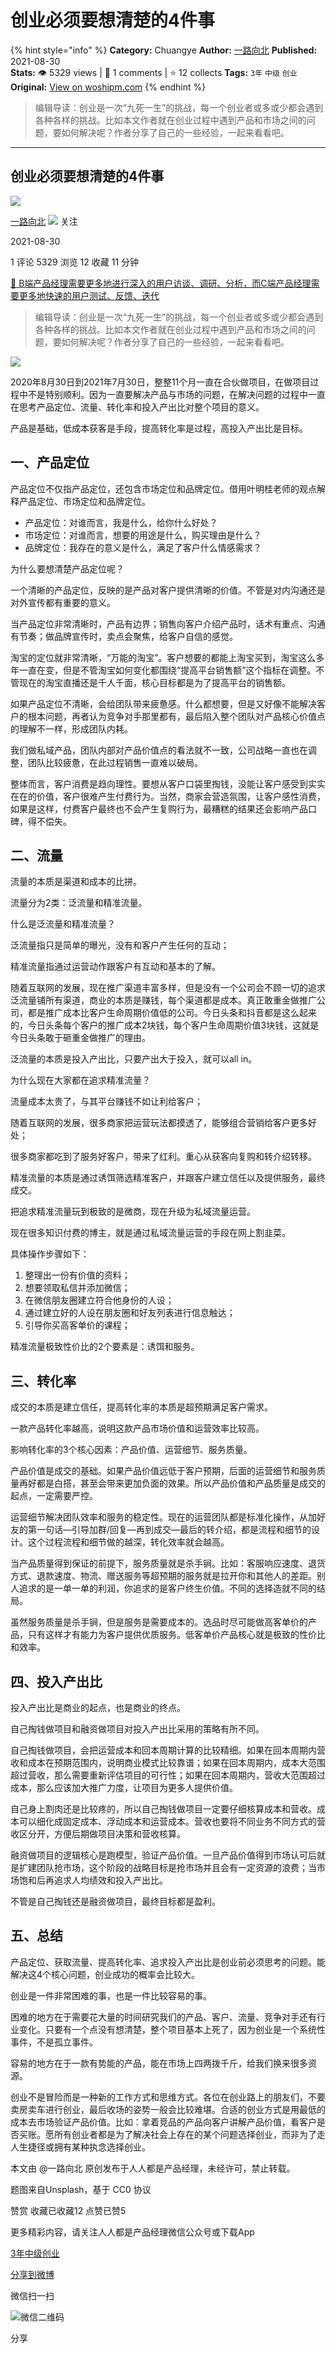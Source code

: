# 创业必须要想清楚的4件事
{% hint style="info" %}
**Category:** Chuangye
**Author:** [一路向北](https://www.woshipm.com/u/314241)
**Published:** 2021-08-30  
**Stats:** 👁️ 5329 views | 💬 1 comments | ⭐ 12 collects
**Tags:** `3年` `中级` `创业`
**Original:** [View on woshipm.com](https://www.woshipm.com/chuangye/5115096.html)
{% endhint %}
> 编辑导读：创业是一次“九死一生”的挑战，每一个创业者或多或少都会遇到各种各样的挑战。比如本文作者就在创业过程中遇到产品和市场之间的问题，要如何解决呢？作者分享了自己的一些经验，一起来看看吧。

---

## 创业必须要想清楚的4件事

[![](https://static.woshipm.com/WX_U_201708_20170826165636_1008.jpg?imageView2/1/w/72/h/72/q/100)](https://www.woshipm.com/u/314241)

[一路向北](https://www.woshipm.com/u/314241) ![](https://static.woshipm.com/tag/1101_1@2x.png) 关注

2021-08-30

1 评论 5329 浏览 12 收藏 11 分钟

[🔗 B端产品经理需要更多地进行深入的用户访谈、调研、分析，而C端产品经理需要更多地快速的用户测试、反馈、迭代](https://ke.qidianla.com/courses/bcpm)

> 编辑导读：创业是一次“九死一生”的挑战，每一个创业者或多或少都会遇到各种各样的挑战。比如本文作者就在创业过程中遇到产品和市场之间的问题，要如何解决呢？作者分享了自己的一些经验，一起来看看吧。

![](https://image.woshipm.com/wp-files/2021/08/E0Fc6uGZsy7FxyUehyrO.jpg)

2020年8月30日到2021年7月30日，整整11个月一直在合伙做项目，在做项目过程中不是特别顺利。因为一直要解决产品与市场的问题，在解决问题的过程中一直在思考产品定位、流量、转化率和投入产出比对整个项目的意义。

产品是基础，低成本获客是手段，提高转化率是过程，高投入产出比是目标。

## 一、产品定位

产品定位不仅指产品定位，还包含市场定位和品牌定位。借用叶明桂老师的观点解释产品定位、市场定位和品牌定位。

*   产品定位：对谁而言，我是什么，给你什么好处？
*   市场定位：对谁而言，想要的用途是什么，购买理由是什么？
*   品牌定位：我存在的意义是什么，满足了客户什么情感需求？

为什么要想清楚产品定位呢？

一个清晰的产品定位，反映的是产品对客户提供清晰的价值。不管是对内沟通还是对外宣传都有重要的意义。

当产品定位非常清晰时，产品有边界；销售向客户介绍产品时，话术有重点、沟通有节奏；做品牌宣传时，卖点会聚焦，给客户自信的感觉。

淘宝的定位就非常清晰，“万能的淘宝”。客户想要的都能上淘宝买到，淘宝这么多年一直在变，但是不管淘宝如何变化都围绕“提高平台销售额”这个指标在调整。不管现在的淘宝直播还是千人千面，核心目标都是为了提高平台的销售额。

如果产品定位不清晰，会给团队带来疲惫感。什么都想要，但是又好像不能解决客户的根本问题，再者认为竞争对手那里都有，最后陷入整个团队对产品核心价值点的理解不一样，形成团队内耗。

我们做私域产品，团队内部对产品价值点的看法就不一致，公司战略一直也在调整，团队比较疲惫，在此过程销售一直难以破局。

整体而言，客户消费是趋向理性。要想从客户口袋里掏钱，没能让客户感受到实实在在的价值，客户很难产生付费行为。当然，商家会营造氛围，让客户感性消费，如果是这样，付费客户最终也不会产生复购行为，最糟糕的结果还会影响产品口碑，得不偿失。

## 二、流量

流量的本质是渠道和成本的比拼。

流量分为2类：泛流量和精准流量。

什么是泛流量和精准流量？

泛流量指只是简单的曝光，没有和客户产生任何的互动；

精准流量指通过运营动作跟客户有互动和基本的了解。

随着互联网的发展，现在推广渠道丰富多样，但是没有一个公司会不顾一切的追求泛流量铺所有渠道，商业的本质是赚钱，每个渠道都是成本。真正敢重金做推广公司，都是推广成本比客户生命周期价值低的公司。今日头条和抖音都是这么起来的，今日头条每个客户的推广成本2块钱，每个客户生命周期价值3块钱，这就是今日头条敢于砸重金做推广的理由。

泛流量的本质是投入产出比，只要产出大于投入，就可以all in。

为什么现在大家都在追求精准流量？

流量成本太贵了，与其平台赚钱不如让利给客户；

随着互联网的发展，很多商家把运营玩法都摸透了，能够组合营销给客户更多好处；

很多商家都吃到了服务好客户，带来了红利。重心从获客向复购和转介绍转移。

精准流量的本质是通过诱饵筛选精准客户，并跟客户建立信任以及提供服务，最终成交。

把追求精准流量玩到极致的是微商，现在升级为私域流量运营。

现在很多知识付费的博主，就是通过私域流量运营的手段在网上割韭菜。

具体操作步骤如下：

1.  整理出一份有价值的资料；
2.  想要领取私信并添加微信；
3.  在微信朋友圈建立符合他身份的人设；
4.  通过建立好的人设在朋友圈和好友列表进行信息触达；
5.  引导你买高客单价的课程；

精准流量极致性价比的2个要素是：诱饵和服务。

## 三、转化率

成交的本质是建立信任，提高转化率的本质是超预期满足客户需求。

一款产品转化率越高，说明这款产品市场价值和运营效率比较高。

影响转化率的3个核心因素：产品价值、运营细节、服务质量。

产品价值是成交的基础。如果产品价值远低于客户预期，后面的运营细节和服务质量再好都是白搭，甚至会带来更加负面的效果。所以产品价值和产品质量是成交的起点，一定需要严控。

运营细节解决团队效率和服务的稳定性。现在的运营团队都是标准化操作，从加好友的第一句话—引导加群/回复—再到成交—最后的转介绍，都是流程和细节的设计。这个过程流程和细节做的越深，转化效率就会越高。

当产品质量得到保证的前提下，服务质量就是杀手锏。比如：客服响应速度、退货方式、退款速度、物流、赠送服务等超预期的服务就是拉开你和其他人的差距。别人追求的是一单一单的利润，你追求的是客户终生价值。不同的选择造就不同的结局。

虽然服务质量是杀手锏，但是服务是需要成本的。选品时尽可能做高客单价的产品，只有这样才有能力为客户提供优质服务。低客单价产品核心就是极致的性价比和效率。

## 四、投入产出比

投入产出比是商业的起点，也是商业的终点。

自己掏钱做项目和融资做项目对投入产出比采用的策略有所不同。

自己掏钱做项目，会把运营成本和回本周期计算的比较精细。如果在回本周期内营收和成本在预期范围内，说明商业模式比较靠谱；如果在回本周期内，成本大范围超过营收，那么需要重新评估项目的可行性；如果在回本周期内，营收大范围超过成本，那么应该加大推广力度，让项目为更多人提供价值。

自己身上割肉还是比较疼的，所以自己掏钱做项目一定要仔细核算成本和营收。成本可以细化成固定成本、浮动成本和运营成本。营收也要将不同业务不同方式的营收区分开，方便后期做项目决策和营收核算。

融资做项目的逻辑核心是跑模型，验证产品价值。一旦产品价值得到市场认可后就是扩建团队抢市场，这个阶段的战略目标是抢市场并且会有一定资源的浪费；当市场饱和后再追求人均绩效和投入产出比。

不管是自己掏钱还是融资做项目，最终目标都是盈利。

## 五、总结

产品定位、获取流量、提高转化率、追求投入产出比是创业前必须思考的问题。能解决这4个核心问题，创业成功的概率会比较大。

创业是一件非常困难的事，也是一件比较容易的事。

困难的地方在于需要花大量的时间研究我们的产品、客户、流量、竞争对手还有行业变化。只要有一个点没有想清楚，整个项目基本上死了，因为创业是一个系统性事件，不是孤立事件。

容易的地方在于一款有势能的产品，能在市场上四两拨千斤，给我们换来很多资源。

创业不是冒险而是一种新的工作方式和思维方式。各位在创业路上的朋友们，不要卖房卖车进行创业，最后收场的姿势一般会比较难堪。合适的创业方式是用最低的成本去市场验证产品价值。比如：拿着竞品的产品向客户讲解产品价值，看客户是否买账。愿所有创业者都是为了解决社会上存在的某个问题选择创业，而非为了走人生捷径或拥有某种执念选择创业。

本文由 @一路向北 原创发布于人人都是产品经理，未经许可，禁止转载。

题图来自Unsplash，基于 CC0 协议

赞赏 收藏已收藏12 点赞已赞5

更多精彩内容，请关注人人都是产品经理微信公众号或下载App

[3年](https://www.woshipm.com/tag/3%e5%b9%b4)[中级](https://www.woshipm.com/tag/%e4%b8%ad%e7%ba%a7)[创业](https://www.woshipm.com/tag/venture)

[分享到微博](https://service.weibo.com/share/share.php?appkey=2775287854&title=创业必须要想清楚的4件事&url=https://www.woshipm.com/chuangye/5115096.html&pic=https://image.woshipm.com/wp-files/2021/08/E0Fc6uGZsy7FxyUehyrO.jpg)

微信扫一扫

![微信二维码](https://api.pwmqr.com/qrcode/create/?url=https://www.woshipm.com/chuangye/5115096.html)

分享